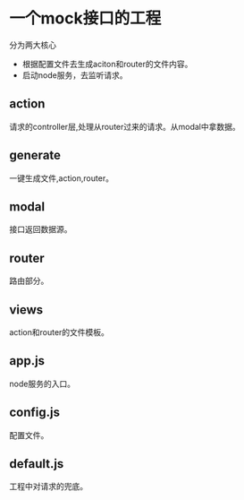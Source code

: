 # 一个mock接口的工程
分为两大核心
- 根据配置文件去生成aciton和router的文件内容。
- 启动node服务，去监听请求。
## action
请求的controller层,处理从router过来的请求。从modal中拿数据。
## generate
一键生成文件,action,router。
## modal
接口返回数据源。
## router
路由部分。
## views
action和router的文件模板。
## app.js
node服务的入口。
## config.js
配置文件。
## default.js
工程中对请求的兜底。